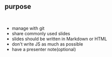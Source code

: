 ## purpose

<br>

- manage with git
- share commonly used slides
- slides should be written in Markdown or HTML
- don't write JS as much as possible
- have a presenter note(optional)

